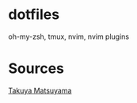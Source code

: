 # dotfiles
oh-my-zsh, tmux, nvim, nvim plugins

# Sources
[Takuya Matsuyama](https://github.com/craftzdog/dotfiles-public)
